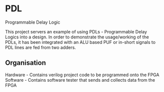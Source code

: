 PDL
===

Programmable Delay Logic


This project servers an example of using PDLs - Programmable Delay Logics into a design. In order to demonstrate the usage/working of the PDLs, it has been integrated with an ALU based PUF or in-short signals to PDL lines are fed from two adders.

Organisation
------------------------------------------------------------------------
Hardware - Contains verilog project code to be programmed onto the FPGA <br>
Software - Contains software tester that sends and collects data from the FPGA